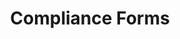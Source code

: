 ---
layout: internal/compliance_forms
title: Compliance Forms
permalink: /about-us/compliance-forms/
---